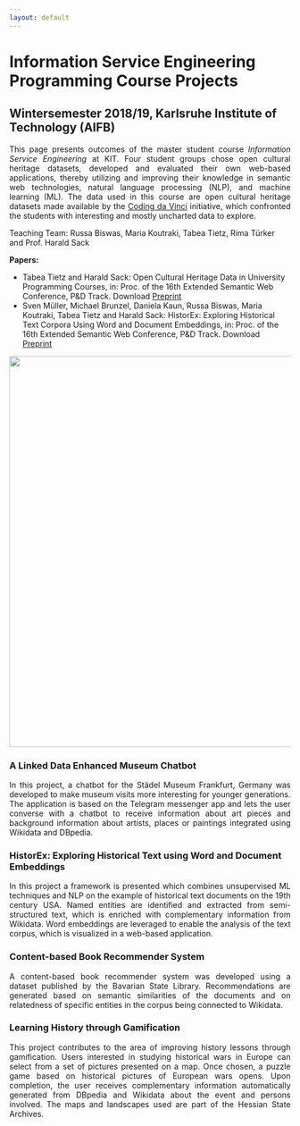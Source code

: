 ```yaml
---
layout: default
---
```


# Information Service Engineering Programming Course Projects
## Wintersemester 2018/19, Karlsruhe Institute of Technology (AIFB)

<div style="text-align: justify">This page presents outcomes of the master student course <i>Information Service Engineering</i> at KIT. Four student groups chose open cultural heritage datasets, developed and evaluated their own web-based applications, thereby utilizing and improving their knowledge in semantic web technologies, natural language processing (NLP), and machine learning (ML). The data used in this course are open cultural heritage datasets made available by the <a href="https://codingdavinci.de/about/">Coding da Vinci</a> initiative, which confronted the students with interesting and mostly uncharted data to explore.</div>

Teaching Team: Russa Biswas, Maria Koutraki, Tabea Tietz, Rima Türker and Prof. Harald Sack

**Papers:**  
- Tabea Tietz and Harald Sack: Open Cultural Heritage Data in University Programming Courses, in: Proc. of the 16th Extended Semantic Web Conference, P&D Track. Download [Preprint](https://fizweb-p.fiz-karlsruhe.de/sites/default/files/FIZ/Dokumente/Forschung/ISE/Publications/2019-ESWC-P-ISECourse-Open-Cultural-Heritage-Data-in-University.pdf)  
- Sven Müller, Michael Brunzel, Daniela Kaun, Russa Biswas, Maria Koutraki, Tabea Tietz and Harald Sack:
HistorEx: Exploring Historical Text Corpora Using Word and Document Embeddings, in: Proc. of the 16th Extended Semantic Web Conference, P&D Track. Download [Preprint](https://fizweb-p.fiz-karlsruhe.de/sites/default/files/FIZ/Dokumente/Forschung/ISE/Publications/2019-ESWC-D-HistorEx-Exploring-Historical-Text-Corpora.pdf) 

<div style="justify-content: center;">
<img width="700" src="ISE-FIZKarlsruhe.github.io/seminarscreenshots_nr.png">
</div>

### A Linked Data Enhanced Museum Chatbot
<div style="text-align: justify">In this project, a chatbot for the Städel Museum Frankfurt, Germany was developed to make museum visits more interesting for younger generations. The application is based on the Telegram messenger app and lets the user converse with a chatbot to receive information about art pieces and background information about artists, places or paintings integrated using Wikidata and DBpedia.</div> 

### HistorEx: Exploring Historical Text using Word and Document Embeddings
<div style="text-align: justify" id="historex">In this project a framework is presented which combines unsupervised ML techniques and NLP on the example of historical text documents on the 19th century USA. Named entities are identified and extracted from semi-structured text, which is enriched with complementary information from Wikidata. Word embeddings are leveraged to enable the analysis of the text corpus, which is visualized in a web-based application.</div> 

### Content-based Book Recommender System
<div style="text-align: justify">A content-based book recommender system was developed using a dataset published by the Bavarian State Library. Recommendations are generated based on semantic similarities of the documents and on relatedness of specific entities in the corpus being connected to Wikidata.</div> 

### Learning History through Gamification
<div style="text-align: justify">This project contributes to the area of improving history lessons through gamification. Users interested in studying historical wars in Europe can select from a set of pictures presented on a map. Once chosen, a puzzle game based on historical pictures of European wars opens. Upon completion, the user receives complementary information automatically generated from DBpedia and Wikidata about the event and persons involved. The maps and landscapes used are part of the Hessian State Archives.</div> 


